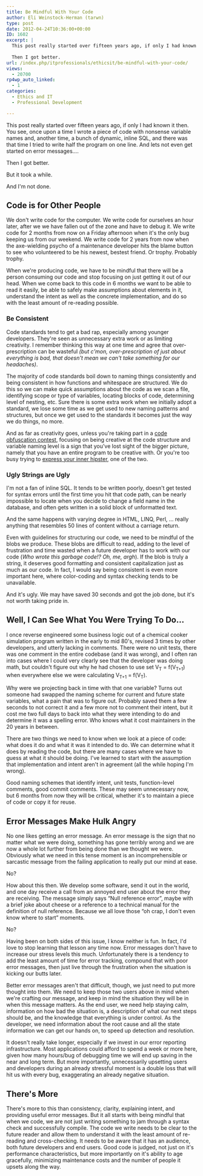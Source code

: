 ```yaml
---
title: Be Mindful With Your Code
author: Eli Weinstock-Herman (tarwn)
type: post
date: 2012-04-24T10:36:00+00:00
ID: 1602
excerpt: |
  This post really started over fifteen years ago, if only I had known it then. You see, once upon a time I wrote a piece of code with nonsense variable names and, another time, a bunch of dynamic, inline SQL, and there was that time I tried to write half the program on one line. And lets not even get started on error messages....
  
  Then I got better.
url: /index.php/itprofessionals/ethicsit/be-mindful-with-your-code/
views:
  - 20700
rp4wp_auto_linked:
  - 1
categories:
  - Ethics and IT
  - Professional Development

---
```

This post really started over fifteen years ago, if only I had known it then. You see, once upon a time I wrote a piece of code with nonsense variable names and, another time, a bunch of dynamic, inline SQL, and there was that time I tried to write half the program on one line. And lets not even get started on error messages….

Then I got better.

But it took a while.

And I'm not done.

## Code is for Other People

We don't write code for the computer. We write code for ourselves an hour later, after we we have fallen out of the zone and have to debug it. We write code for 2 months from now on a Friday afternoon when it's the only bug keeping us from our weekend. We write code for 2 years from now when the axe-wielding psycho of a maintenance developer hits the blame button to see who volunteered to be his newest, bestest friend. Or trophy. Probably trophy.

When we're producing code, we have to be mindful that there will be a person consuming our code and stop focusing on just getting it out of our head. When we come back to this code in 6 months we want to be able to read it easily, be able to safely make assumptions about elements in it, understand the intent as well as the concrete implementation, and do so with the least amount of re-reading possible. 

### Be Consistent

Code standards tend to get a bad rap, especially among younger developers. They're seen as unnecessary extra work or as limiting creativity. I remember thinking this way at one time and agree that over-prescription can be wasteful _(but c'mon, over-prescription of just about everything is bad, that doesn't mean we can't take something for our headaches)_.

The majority of code standards boil down to naming things consistently and being consistent in how functions and whitespace are structured. We do this so we can make quick assumptions about the code as we scan a file, identifying scope or type of variables, locating blocks of code, determining level of nesting, etc. Sure there is some extra work when we initially adopt a standard, we lose some time as we get used to new naming patterns and structures, but once we get used to the standards it becomes just the way we do things, no more. 

And as far as creativity goes, unless you're taking part in a [code obfuscation contest][1], focusing on being creative at the code structure and variable naming level is a sign that you've lost sight of the bigger picture, namely that you have an entire program to be creative with. Or you're too busy trying to [express your inner hipster][2], one of the two.

### Ugly Strings are Ugly

I'm not a fan of inline SQL. It tends to be written poorly, doesn't get tested for syntax errors until the first time you hit that code path, can be nearly impossible to locate when you decide to change a field name in the database, and often gets written in a solid block of unformatted text.

And the same happens with varying degree in HTML, LINQ, Perl, … really anything that resembles 50 lines of content without a carriage return.

Even with guidelines for structuring our code, we need to be mindful of the blobs we produce. These blobs are difficult to read, adding to the level of frustration and time wasted when a future developer has to work with our code (_Who wrote this garbage code!? Oh, me, argh_). If the blob is truly a string, it deserves good formatting and consistent capitalization just as much as our code. In fact, I would say being consistent is even more important here, where color-coding and syntax checking tends to be unavailable.

And it's ugly. We may have saved 30 seconds and got the job done, but it's not worth taking pride in.

## Well, I Can See What You Were Trying To Do…

I once reverse engineered some business logic out of a chemical cooker simulation program written in the early to mid 80's, revised 3 times by other developers, and utterly lacking in comments. There were no unit tests, there was one comment in the entire codebase (and it was wrong), and I often ran into cases where I could very clearly see that the developer was doing math, but couldn't figure out why he had chosen to use set V<sub>T</sub> = f(V<sub>T+1</sub>) when everywhere else we were calculating V<sub>T+1</sub> = f(V<sub>T</sub>). 

Why were we projecting back in time with that one variable? Turns out someone had swapped the naming scheme for current and future state variables, what a pain that was to figure out. Probably saved them a few seconds to not correct it and a few more not to comment their intent, but it cost me two full days to back into what they were intending to do and determine it was a spelling error. Who knows what it cost maintainers in the 20 years in between.

There are two things we need to know when we look at a piece of code: what does it do and what it was it intended to do. We can determine what it does by reading the code, but there are many cases where we have to guess at what it should be doing. I've learned to start with the assumption that implementation and intent aren't in agreement (all the while hoping I'm wrong).

Good naming schemes that identify intent, unit tests, function-level comments, good commit comments. These may seem unnecessary now, but 6 months from now they will be critical, whether it's to maintain a piece of code or copy it for reuse.

## Error Messages Make Hulk Angry

No one likes getting an error message. An error message is the sign that no matter what we were doing, something has gone terribly wrong and we are now a whole lot further from being done than we thought we were. Obviously what we need in this tense moment is an incomprehensible or sarcastic message from the failing application to really put our mind at ease.

No?

How about this then. We develop some software, send it out in the world, and one day receive a call from an annoyed end user about the error they are receiving. The message simply says “Null reference error”, maybe with a brief joke about cheese or a reference to a technical manual for the definition of null reference. Because we all love those “oh crap, I don't even know where to start” moments.

No?

Having been on both sides of this issue, I know neither is fun. In fact, I'd love to stop learning that lesson any time now. Error messages don't have to increase our stress levels this much. Unfortunately there is a tendency to add the least amount of time for error tracking, compound that with poor error messages, then just live through the frustration when the situation is kicking our butts later. 

Better error messages aren't that difficult, though, we just need to put more thought into them. We need to keep those two users above in mind when we're crafting our message, and keep in mind the situation they will be in when this message matters. As the end user, we need help staying calm, information on how bad the situation is, a description of what our next steps should be, and the knowledge that everything is under control. As the developer, we need information about the root cause and all the state information we can get our hands on, to speed up detection and resolution.

It doesn't really take longer, especially if we invest in our error reporting infrastructure. Most applications could afford to spend a week or more here, given how many hours/bug of debugging time we will end up saving in the near and long term. But more importantly, unnecessarily upsetting users and developers during an already stressful moment is a double loss that will hit us with every bug, exaggerating an already negative situation.

## There's More

There's more to this than consistency, clarity, explaining intent, and providing useful error messages. But it all starts with being mindful that when we code, we are not just writing something to jam through a syntax check and successfully compile. The code we write needs to be clear to the future reader and allow them to understand it with the least amount of re-reading and cross-checking. It needs to be aware that it has an audience, both future developers and end users. Good code is judged, not just on it's performance characteristics, but more importantly on it's ability to age gracefully, minimizing maintenance costs and the number of people it upsets along the way.

 [1]: http://blog.aerojockey.com/post/iocccsim "Plane-shaped flight simulator"
 [2]: https://github.com/twitter/bootstrap/issues/3057 "In case you missed the semicolon madness"